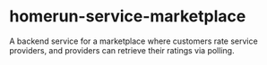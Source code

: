 # homerun-service-marketplace
A backend service for a marketplace where customers rate service providers, and providers can retrieve their ratings via polling.
